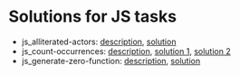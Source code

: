 # Solutions for JS tasks
- js_alliterated-actors:
    [description](https://github.com/mate-academy/js_alliterated-actors),
    [solution](./js_alliterated-actors/alliteratedActors.js)
- js_count-occurrences:
    [description](https://github.com/mate-academy/js_count-occurrences),
    [solution 1](./js_count-occurrences/countOccurrences.js),
    [solution 2](./js_count-occurrences/countOccurrences2.js)
- js_generate-zero-function:
    [description](https://github.com/mate-academy/js_generate-zero-function),
    [solution](./js_generate-zero-function/generateZeroFunction.js)